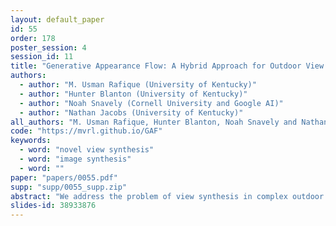 ```yaml
---
layout: default_paper
id: 55
order: 178
poster_session: 4
session_id: 11
title: "Generative Appearance Flow: A Hybrid Approach for Outdoor View Synthesis"
authors:
  - author: "M. Usman Rafique (University of Kentucky)"
  - author: "Hunter Blanton (University of Kentucky)"
  - author: "Noah Snavely (Cornell University and Google AI)"
  - author: "Nathan Jacobs (University of Kentucky)"
all_authors: "M. Usman Rafique, Hunter Blanton, Noah Snavely and Nathan Jacobs"
code: "https://mvrl.github.io/GAF"
keywords:
  - word: "novel view synthesis"
  - word: "image synthesis"
  - word: ""
paper: "papers/0055.pdf"
supp: "supp/0055_supp.zip"
abstract: "We address the problem of view synthesis in complex outdoor scenes. We propose a novel convolutional neural network architecture that includes flow-based and direct synthesis sub-networks. Both sub-networks introduce novel elements that greatly improve the quality of the synthesized images. These images are then adaptively fused to create the final output image. Our approach achieves state-of-the-art performance on the KITTI dataset, which is commonly used to evaluate view-synthesis methods. Unlike many recently proposed methods, ours is trained without the need for additional geometric constraints, such as a ground-truth depth map, making it more broadly applicable. Our approach also achieved the best performance on the Brooklyn Panorama Synthesis dataset, which we introduce as a new, challenging benchmark for view synthesis. Our dataset, code, and pretrained models are available at url{https://mvrl.github.io/GAF}."
slides-id: 38933876
---
```

